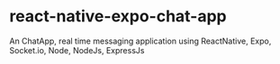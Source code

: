 # react-native-expo-chat-app
An ChatApp, real time messaging application using ReactNative, Expo, Socket.io, Node, NodeJs, ExpressJs 
